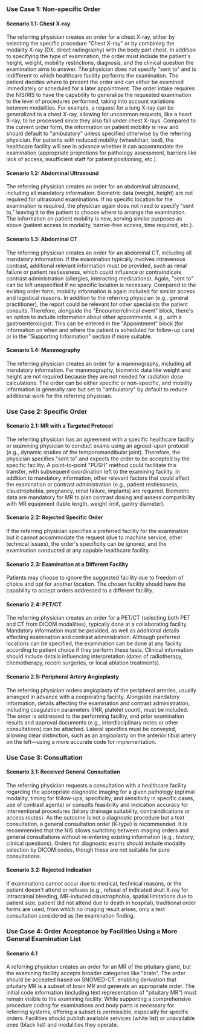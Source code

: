 ### Use Case 1: Non-specific Order

#### Scenario 1.1: Chest X-ray

The referring physician creates an order for a chest X-ray, either by selecting the specific procedure "Chest X-ray" or by combining the modality X-ray (DX, direct radiography) with the body part chest. In addition to specifying the type of examination, the order must include the patient's height, weight, mobility restrictions, diagnosis, and the clinical question the examination aims to answer. The physician does not specify "sent to" and is indifferent to which healthcare facility performs the examination. The patient decides where to present the order and can either be examined immediately or scheduled for a later appointment. The order intake requires the NIS/RIS to have the capability to generalize the requested examination to the level of procedures performed, taking into account variations between modalities. For example, a request for a lung X-ray can be generalized to a chest X-ray, allowing for uncommon requests, like a heart X-ray, to be processed since they also fall under chest X-rays. Compared to the current order form, the information on patient mobility is new and should default to "ambulatory" unless specified otherwise by the referring physician. For patients with reduced mobility (wheelchair, bed), the healthcare facility will see in advance whether it can accommodate the examination (appropriate projections for pathology assessment, barriers like lack of access, insufficient staff for patient positioning, etc.).

#### Scenario 1.2: Abdominal Ultrasound

The referring physician creates an order for an abdominal ultrasound, including all mandatory information. Biometric data (weight, height) are not required for ultrasound examinations. If no specific location for the examination is required, the physician again does not need to specify "sent to," leaving it to the patient to choose where to arrange the examination. The information on patient mobility is new, serving similar purposes as above (patient access to modality, barrier-free access, time required, etc.).

#### Scenario 1.3: Abdominal CT

The referring physician creates an order for an abdominal CT, including all mandatory information. If the examination typically involves intravenous contrast, additional relevant information must be provided, such as renal failure or patient restlessness, which could influence or contraindicate contrast administration (allergies, interacting medications). Again, "sent to" can be left unspecified if no specific location is necessary. Compared to the existing order form, mobility information is again included for similar access and logistical reasons. In addition to the referring physician (e.g., general practitioner), the report could be relevant for other specialists the patient consults. Therefore, alongside the "Encounter/clinical event" block, there's an option to include information about other appointments, e.g., with a gastroenterologist. This can be entered in the "Appointment" block (for information on when and where the patient is scheduled for follow-up care) or in the "Supporting Information" section if more suitable.

#### Scenario 1.4: Mammography

The referring physician creates an order for a mammography, including all mandatory information. For mammography, biometric data like weight and height are not required because they are not needed for radiation dose calculations. The order can be either specific or non-specific, and mobility information is generally rare but set to "ambulatory" by default to reduce additional work for the referring physician.

### Use Case 2: Specific Order

#### Scenario 2.1: MR with a Targeted Protocol

The referring physician has an agreement with a specific healthcare facility or examining physician to conduct exams using an agreed-upon protocol (e.g., dynamic studies of the temporomandibular joint). Therefore, the physician specifies "sent to" and expects the order to be accepted by the specific facility. A point-to-point "PUSH" method could facilitate this transfer, with subsequent coordination left to the examining facility. In addition to mandatory information, other relevant factors that could affect the examination or contrast administration (e.g., patient restlessness, claustrophobia, pregnancy, renal failure, implants) are required. Biometric data are mandatory for MR to plan contrast dosing and assess compatibility with MR equipment (table length, weight limit, gantry diameter).

#### Scenario 2.2: Rejected Specific Order

If the referring physician specifies a preferred facility for the examination but it cannot accommodate the request (due to machine service, other technical issues), the order's specificity can be ignored, and the examination conducted at any capable healthcare facility.

#### Scenario 2.3: Examination at a Different Facility

Patients may choose to ignore the suggested facility due to freedom of choice and opt for another location. The chosen facility should have the capability to accept orders addressed to a different facility.

#### Scenario 2.4: PET/CT

The referring physician creates an order for a PET/CT (selecting both PET and CT from DICOM modalities), typically done at a collaborating facility. Mandatory information must be provided, as well as additional details affecting examination and contrast administration. Although preferred locations can be specified, the examination can be done at any facility according to patient choice if they perform these tests. Clinical information should include details influencing interpretation (dates of radiotherapy, chemotherapy, recent surgeries, or local ablation treatments).

#### Scenario 2.5: Peripheral Artery Angioplasty

The referring physician orders angioplasty of the peripheral arteries, usually arranged in advance with a cooperating facility. Alongside mandatory information, details affecting the examination and contrast administration, including coagulation parameters (INR, platelet count), must be included. The order is addressed to the performing facility, and prior examination results and approval documents (e.g., interdisciplinary notes or other consultations) can be attached. Lateral specifics must be conveyed, allowing clear distinction, such as an angioplasty on the anterior tibial artery on the left—using a more accurate code for implementation.

### Use Case 3: Consultation

#### Scenario 3.1: Received General Consultation

The referring physician requests a consultation with a healthcare facility regarding the appropriate diagnostic imaging for a given pathology (optimal modality, timing for follow-ups, specificity, and sensitivity in specific cases, use of contrast agents) or consults feasibility and indication accuracy for interventional procedures (biliary drainage suitability, contraindications or access routes). As the outcome is not a diagnostic procedure but a text consultation, a general consultation order (K-type) is recommended. It is recommended that the NIS allows switching between imaging orders and general consultations without re-entering existing information (e.g., history, clinical questions). Orders for diagnostic exams should include modality selection by DICOM codes, though these are not suitable for pure consultations.

#### Scenario 3.2: Rejected Indication

If examinations cannot occur due to medical, technical reasons, or the patient doesn't attend or refuses (e.g., refusal of indicated skull X-ray for intracranial bleeding, MR-induced claustrophobia, spatial limitations due to patient size, patient did not attend due to death in hospital), traditional order forms are used, from which no imaging result arises, only a text consultation considered as the examination finding.

### Use Case 4: Order Acceptance by Facilities Using a More General Examination List

#### Scenario 4.1

A referring physician creates an order for an MR of the pituitary gland, but the examining facility accepts broader categories like "brain". The order should be accepted based on SNOMED-CT, enabling derivation that pituitary MR is a subset of brain MR and generate an appropriate order. The initial code information (including text representation of "pituitary MR") must remain visible to the examining facility. While supporting a comprehensive procedure coding for examinations and body parts is necessary for referring systems, offering a subset is permissible, especially for specific orders. Facilities should publish available services (white list) or unavailable ones (black list) and modalities they operate.